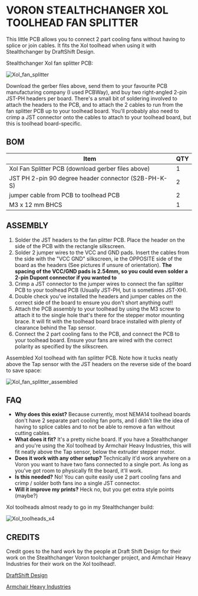 # VORON STEALTHCHANGER XOL TOOLHEAD FAN SPLITTER

This little PCB allows you to connect 2 part cooling fans without having to splice or join cables. It fits the Xol toolhead when using it with Stealthchanger by DraftShift Design.

Stealthchanger Xol fan splitter PCB:


![Xol_fan_splitter](https://github.com/user-attachments/assets/3c32df5e-a632-41ef-8bc1-0b2885f8628f)

Download the gerber files above, send them to your favourite PCB manufacturing company (I used PCBWay), and buy two right-angled 2-pin JST-PH headers per board. There's a small bit of soldering involved to attach the headers to the PCB, and to attach the 2 cables to run from the fan splitter PCB up to your toolhead board. You'll probably also need to crimp a JST connector onto the cables to attach to your toolhead board, but this is toolhead board-specific.

## BOM

| Item                                                 | QTY |
| ---------------------------------------------------- | --- |
| Xol Fan Splitter PCB (download gerber files above)   |  1  |
| JST PH 2-pin 90 degree header connector (S2B-PH-K-S) |  2  |
| jumper cable from PCB to toolhead PCB                |  2  |
| M3 x 12 mm BHCS                                      |  1  |

## ASSEMBLY

1. Solder the JST headers to the fan plitter PCB. Place the header on the side of the PCB with the rectangle silkscreen.
2. Solder 2 jumper wires to the VCC and GND pads. Insert the cables from the side with the "VCC GND" silkscreen, ie the OPPOSITE side of the board as the headers (See pictures if unsure of orientation). **The spacing of the VCC/GND pads is 2.54mm, so you could even solder a 2-pin Dupont connector if you wanted to**
3. Crimp a JST connector to the jumper wires to connect the fan splitter PCB to your toolhead PCB (Usually JST-PH, but is sometimes JST-XH).
4. Double check you've installed the headers and jumper cables on the correct side of the board to ensure you don't short anything out!!
5. Attach the PCB assembly to your toolhead by using the M3 screw to attach it to the single hole that's there for the stepper motor mounting brace. It will fit with the toolhead board brace installed with plenty of clearance behind the Tap sensor.
6. Connect the 2 part cooling fans to the PCB, and connect the PCB to your toolhead board. Ensure your fans are wired with the correct polarity as specified by the silkscreen.

Assembled Xol toolhead with fan splitter PCB. Note how it tucks neatly above the Tap sensor with the JST headers on the reverse side of the board to save space:

![Xol_fan_splitter_assembled](https://github.com/user-attachments/assets/ac781ea7-1583-4ae8-b9c6-207ca141c636)

## FAQ
- **Why does this exist?** Because currently, most NEMA14 toolhead boards don't have 2 separate part cooling fan ports, and I didn't like the idea of having to splice cables and to not be able to remove a fan without cutting cables.
- **What does it fit?** It's a pretty niche board. If you have a Stealthchanger and you're using the Xol toolhead by Armchair Heavy Industries, this will fit neatly above the Tap sensor, below the extruder stepper motor.
- **Does it work with any other setup?** Technically it'd work anywhere on a Voron you want to have two fans connected to a single port. As long as you've got room to physically fit the board, it'll work.
- **Is this needed?** No! You can quite easily use 2 part cooling fans and crimp / solder both fans ino a single JST connector.
- **Will it improve my prints?** Heck no, but you get extra style points (maybe?)

Xol toolheads almost ready to go in my Stealthchanger build:

![Xol_toolheads_x4](https://github.com/user-attachments/assets/4dc724e5-2035-44e2-abac-5a51b78ab19d)


## CREDITS

Credit goes to the hard work by the people at Draft Shift Design for their work on the Stealthchanger Voron toolchanger project, and Armchair Heavy Industries for their work on the Xol toolhead!.

[DraftShift Design](https://github.com/DraftShift)

[Armchair Heavy Industries](https://github.com/Armchair-Heavy-Industries)
